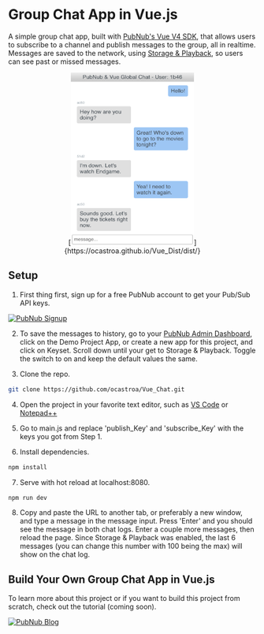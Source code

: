 # Group Chat App in Vue.js
A simple group chat app, built with [PubNub's Vue V4 SDK](https://www.pubnub.com/docs/vue-javascript/pubnub-javascript-sdk#how-to-get-it-npm), that allows users to subscribe to a channel and publish messages to the group, all in realtime. Messages are saved to the network, using [Storage & Playback](https://www.pubnub.com/docs/vue-javascript/api-reference-storage-and-playback#history), so users can see past or missed messages. 

<p align="center">
  [<img src="vue-group-chat-app.png" alt="Vue Group Chat App" width="250" height="350" />]{https://ocastroa.github.io/Vue_Dist/dist/}
</p>

## Setup
1) First thing first, sign up for a free PubNub account to get your Pub/Sub API keys.

  <a href="https://dashboard.pubnub.com/signup?devrel_gh=Vue_Chat">
    <img alt="PubNub Signup" src="https://i.imgur.com/og5DDjf.png" width=260 height=97/>
  </a>

2) To save the messages to history, go to your [PubNub Admin Dashboard](https://admin.pubnub.com), click on the Demo Project App, or create a new app for this project, and click on Keyset. Scroll down until your get to Storage & Playback. Toggle the switch to on and keep the default values the same.

3) Clone the repo.
```bash
git clone https://github.com/ocastroa/Vue_Chat.git
```
4) Open the project in your favorite text editor, such as [VS Code](https://code.visualstudio.com/download) or [Notepad++](https://notepad-plus-plus.org/download/v7.6.4.html)

5) Go to main.js and replace 'publish_Key' and 'subscribe_Key' with the keys you got from Step 1.

6) Install dependencies.
```bash
npm install
```

7) Serve with hot reload at localhost:8080.
```bash
npm run dev
```

8) Copy and paste the URL to another tab, or preferably a new window, and type a message in the message input. Press 'Enter' and you should see the message in both chat logs. Enter a couple more messages, then reload the page. Since Storage & Playback was enabled, the last 6 messages (you can change this number with 100 being the max) will show on the chat log.

## Build Your Own Group Chat App in Vue.js
To learn more about this project or if you want to build this project from scratch, check out the tutorial (coming soon).

  <a href="https://www.pubnub.com/blog?devrel_gh=Vue_Chat">
    <img alt="PubNub Blog" src="https://i.imgur.com/aJ927CO.png" width=260 height=98/>
  </a>
